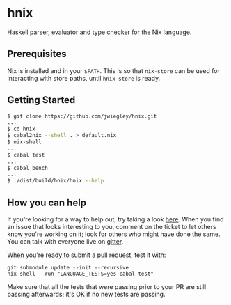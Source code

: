 # hnix

Haskell parser, evaluator and type checker for the Nix language.

## Prerequisites

Nix is installed and in your `$PATH`. This is so that `nix-store` can be used
for interacting with store paths, until `hnix-store` is ready.

## Getting Started

```bash
$ git clone https://github.com/jwiegley/hnix.git
...
$ cd hnix
$ cabal2nix --shell . > default.nix
$ nix-shell
...
$ cabal test
...
$ cabal bench
...
$ ./dist/build/hnix/hnix --help
```

## How you can help

If you're looking for a way to help out, try taking a look [here](https://github.com/jwiegley/hnix/issues?q=is%3Aissue+is%3Aopen+label%3A%22help+wanted%22+no%3Aassignee).  When you find an issue that looks interesting to you, comment on the ticket to let others know you're working on it; look for others who might have done the same.  You can talk with everyone live on [gitter](https://gitter.im/haskell-nix/Lobby).

When you're ready to submit a pull request, test it with:
```
git submodule update --init --recursive
nix-shell --run "LANGUAGE_TESTS=yes cabal test"
```

Make sure that all the tests that were passing prior to your PR are still passing afterwards; it's OK if no new tests are passing.
